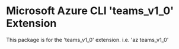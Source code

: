Microsoft Azure CLI 'teams_v1_0' Extension
==========================================

This package is for the 'teams_v1_0' extension.
i.e. 'az teams_v1_0'
